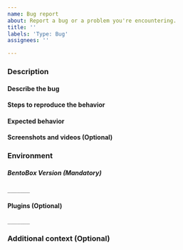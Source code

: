 ```yaml
---
name: Bug report
about: Report a bug or a problem you're encountering.
title: ''
labels: 'Type: Bug'
assignees: ''

---
```


### Description
#### Describe the bug
<!-- A clear and concise description of the problem you're encountering. -->
<!-- /!\ Leaving this section blank will result in your ticket being closed without further explanation. -->
<!-- Please type below this line. -->

#### Steps to reproduce the behavior
<!-- Step-by-step instructions for us to reproduce the bug on our side. -->
<!-- /!\ Leaving this section blank will result in your ticket being closed without further explanation. -->
<!-- Please type below this line. -->

#### Expected behavior
<!-- What do should happen? -->
<!-- Please type below this line. -->

#### Screenshots and videos (Optional)
<!-- Videos and screenshots are helpful as they can provide better information about your problem. -->
<!-- Please type below this line. -->

### Environment

##### BentoBox Version (Mandatory)
<!-- /!\ Leaving this section blank will result in your ticket being closed without further explanation. -->
<!-- Paste the output of `/bentobox version` in the code block below (replace the underscores). Do not provide an image. -->
```
_______
```

#### Plugins (Optional)
<!-- Please paste the `/plugins` output inside the code block below (remove the underscores). Do not provide an image. -->
```
_______
```
 
### Additional context (Optional)
<!-- Any additional information you'd like to provide us. -->
<!-- Please type below this line. -->
